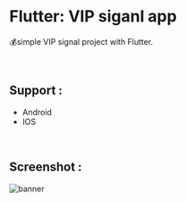 # Flutter: VIP siganl app

💰simple VIP signal project with Flutter.

<br/>

## Support :

- Android
- IOS

<br/>

## Screenshot :
![banner](https://github.com/BardiaKhd/vip_signal_app/assets/138980378/067af614-d143-4747-8e17-c12496b0549b)
